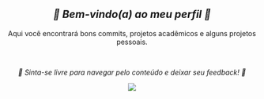 <div align="center">
  <h2><i> 🌸  Bem-vindo(a) ao meu perfil  🌸 </i></h2>
</div>

<!-- APRESENTAÇÃO -->

<div align="center">

  Aqui você encontrará bons commits, projetos acadêmicos e alguns projetos pessoais.
  
</div>

  <br>

<!-- NOTAS DE RODAPÉ -->

<div align="center">

  _🦋  Sinta-se livre para navegar pelo conteúdo e deixar seu feedback!  🦋_
  
</div>

<!-- REDES SOCIAIS-->

<div align="center"> 

  <a href = "https://www.linkedin.com/in/nathaly-barbieri/" target = "_blank">
  <img src = "https://img.shields.io/badge/LinkedIn-d375f1?style=for-the-badge&logo=linkedin&logoColor=white" target = "_blank">
  </a> 
 
</div>

